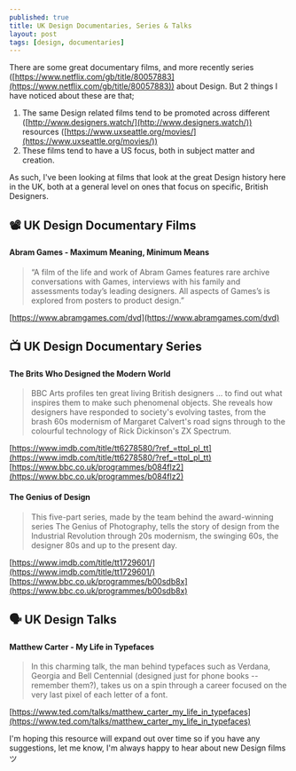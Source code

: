 ```yaml
---
published: true
title: UK Design Documentaries, Series & Talks
layout: post
tags: [design, documentaries]
---
```

There are some great documentary films, and more recently series ([https://www.netflix.com/gb/title/80057883](https://www.netflix.com/gb/title/80057883)) about Design. But 2 things I have noticed about these are that;

1. The same Design related films tend to be promoted across different ([http://www.designers.watch/](http://www.designers.watch/)) resources ([https://www.uxseattle.org/movies/](https://www.uxseattle.org/movies/))
2. These films tend to have a US focus, both in subject matter and creation.

As such, I've been looking at films that look at the great Design history here in the UK, both at a general level on ones that focus on specific, British Designers.

## 📽 UK Design Documentary Films

#### Abram Games - Maximum Meaning, Minimum Means

>“A film of the life and work of Abram Games features rare archive conversations with Games, interviews with his family and assessments today’s leading designers. All aspects of Games’s is explored from posters to product design.”

[https://www.abramgames.com/dvd](https://www.abramgames.com/dvd)

## 📺 UK Design Documentary Series

#### The Brits Who Designed the Modern World

> BBC Arts profiles ten great living British designers … to find out what inspires them to make such phenomenal objects. She reveals how designers have responded to society's evolving tastes, from the brash 60s modernism of Margaret Calvert's road signs through to the colourful technology of Rick Dickinson's ZX Spectrum.

[https://www.imdb.com/title/tt6278580/?ref_=ttpl_pl_tt](https://www.imdb.com/title/tt6278580/?ref_=ttpl_pl_tt)<br />
[https://www.bbc.co.uk/programmes/b084flz2](https://www.bbc.co.uk/programmes/b084flz2)

#### The Genius of Design

> This five-part series, made by the team behind the award-winning series The Genius of Photography, tells the story of design from the Industrial Revolution through 20s modernism, the swinging 60s, the designer 80s and up to the present day.

[https://www.imdb.com/title/tt1729601/](https://www.imdb.com/title/tt1729601/)<br />
[https://www.bbc.co.uk/programmes/b00sdb8x](https://www.bbc.co.uk/programmes/b00sdb8x)

## 🗣 UK Design Talks

#### Matthew Carter - My Life in Typefaces

> In this charming talk, the man behind typefaces such as Verdana, Georgia and Bell Centennial (designed just for phone books -- remember them?), takes us on a spin through a career focused on the very last pixel of each letter of a font.

[https://www.ted.com/talks/matthew_carter_my_life_in_typefaces](https://www.ted.com/talks/matthew_carter_my_life_in_typefaces)

I'm hoping this resource will expand out over time so if you have any suggestions, let me know, I'm always happy to hear about new Design films ツ
